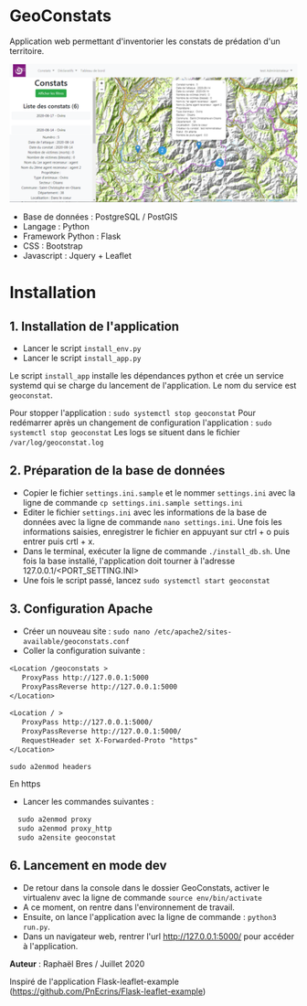 # GeoConstats

Application web permettant d'inventorier les constats de prédation d'un territoire.

![GeoConstats - Aperçu](./docs/GeoConstats-0.1.0.png)

- Base de données : PostgreSQL / PostGIS
- Langage : Python
- Framework Python : Flask
- CSS : Bootstrap
- Javascript : Jquery + Leaflet

# Installation

## 1. Installation de l'application

- Lancer le script `install_env.py`
- Lancer le script `install_app.py`

Le script `install_app` installe les dépendances python et crée un service systemd qui se charge du lancement de l'application. Le nom du service est `geoconstat`.

Pour stopper l'application : `sudo systemctl stop geoconstat`
Pour redémarrer après un changement de configuration l'application : `sudo systemctl stop geoconstat`
Les logs se situent dans le fichier `/var/log/geoconstat.log`

## 2. Préparation de la base de données

- Copier le fichier `settings.ini.sample` et le nommer `settings.ini` avec la ligne de commande `cp settings.ini.sample settings.ini`
- Editer le fichier `settings.ini` avec les informations de la base de données avec la ligne de commande `nano settings.ini`. Une fois les informations saisies, enregistrer le fichier en appuyant sur ctrl + o puis entrer puis crtl + x.
- Dans le terminal, exécuter la ligne de commande `./install_db.sh`.
  Une fois la base installé, l'application doit tourner à l'adresse 127.0.0.1/<PORT_SETTING.INI>
- Une fois le script passé, lancez `sudo systemctl start geoconstat`

## 3. Configuration Apache

- Créer un nouveau site : `sudo nano /etc/apache2/sites-available/geoconstats.conf`
- Coller la configuration suivante :

```
<Location /geoconstats >
   ProxyPass http://127.0.0.1:5000
   ProxyPassReverse http://127.0.0.1:5000
</Location>
```

```
<Location / >
   ProxyPass http://127.0.0.1:5000/
   ProxyPassReverse http://127.0.0.1:5000/
   RequestHeader set X-Forwarded-Proto "https"
</Location>
```

```
sudo a2enmod headers
```

En https

- Lancer les commandes suivantes :

```
  sudo a2enmod proxy
  sudo a2enmod proxy_http
  sudo a2ensite geoconstat
```

## 6. Lancement en mode dev

- De retour dans la console dans le dossier GeoConstats, activer le virtualenv avec la ligne de commande `source env/bin/activate`
- A ce moment, on rentre dans l'environnement de travail.
- Ensuite, on lance l'application avec la ligne de commande : `python3 run.py`.
- Dans un navigateur web, rentrer l'url http://127.0.0.1:5000/ pour accéder à l'application.

**Auteur** : Raphaël Bres / Juillet 2020

Inspiré de l'application Flask-leaflet-example (https://github.com/PnEcrins/Flask-leaflet-example)
